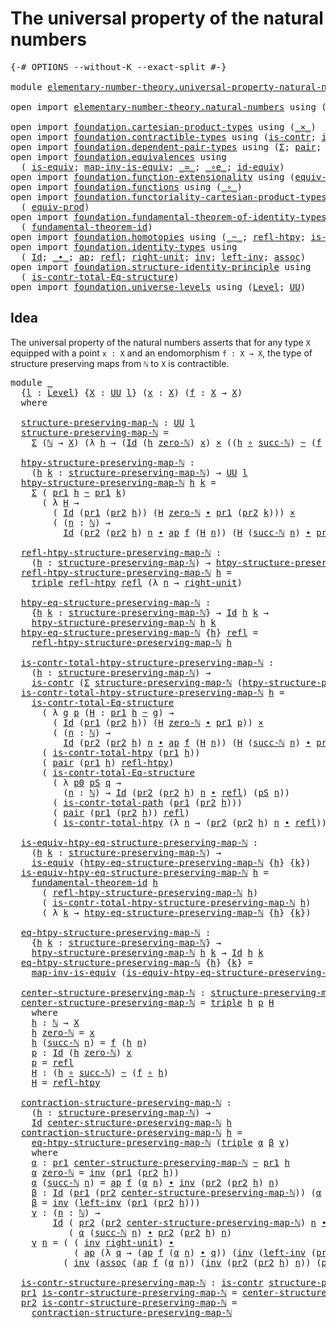 # The universal property of the natural numbers

<pre class="Agda"><a id="58" class="Symbol">{-#</a> <a id="62" class="Keyword">OPTIONS</a> <a id="70" class="Pragma">--without-K</a> <a id="82" class="Pragma">--exact-split</a> <a id="96" class="Symbol">#-}</a>

<a id="101" class="Keyword">module</a> <a id="108" href="elementary-number-theory.universal-property-natural-numbers.html" class="Module">elementary-number-theory.universal-property-natural-numbers</a> <a id="168" class="Keyword">where</a>

<a id="175" class="Keyword">open</a> <a id="180" class="Keyword">import</a> <a id="187" href="elementary-number-theory.natural-numbers.html" class="Module">elementary-number-theory.natural-numbers</a> <a id="228" class="Keyword">using</a> <a id="234" class="Symbol">(</a><a id="235" href="elementary-number-theory.natural-numbers.html#1444" class="Datatype">ℕ</a><a id="236" class="Symbol">;</a> <a id="238" href="elementary-number-theory.natural-numbers.html#1465" class="InductiveConstructor">zero-ℕ</a><a id="244" class="Symbol">;</a> <a id="246" href="elementary-number-theory.natural-numbers.html#1478" class="InductiveConstructor">succ-ℕ</a><a id="252" class="Symbol">)</a>

<a id="255" class="Keyword">open</a> <a id="260" class="Keyword">import</a> <a id="267" href="foundation.cartesian-product-types.html" class="Module">foundation.cartesian-product-types</a> <a id="302" class="Keyword">using</a> <a id="308" class="Symbol">(</a><a id="309" href="foundation-core.cartesian-product-types.html#577" class="Function Operator">_×_</a><a id="312" class="Symbol">)</a>
<a id="314" class="Keyword">open</a> <a id="319" class="Keyword">import</a> <a id="326" href="foundation.contractible-types.html" class="Module">foundation.contractible-types</a> <a id="356" class="Keyword">using</a> <a id="362" class="Symbol">(</a><a id="363" href="foundation-core.contractible-types.html#992" class="Function">is-contr</a><a id="371" class="Symbol">;</a> <a id="373" href="foundation-core.contractible-types.html#2037" class="Function">is-contr-total-path</a><a id="392" class="Symbol">)</a>
<a id="394" class="Keyword">open</a> <a id="399" class="Keyword">import</a> <a id="406" href="foundation.dependent-pair-types.html" class="Module">foundation.dependent-pair-types</a> <a id="438" class="Keyword">using</a> <a id="444" class="Symbol">(</a><a id="445" href="foundation-core.dependent-pair-types.html#502" class="Record">Σ</a><a id="446" class="Symbol">;</a> <a id="448" href="foundation-core.dependent-pair-types.html#575" class="InductiveConstructor">pair</a><a id="452" class="Symbol">;</a> <a id="454" href="foundation-core.dependent-pair-types.html#592" class="Field">pr1</a><a id="457" class="Symbol">;</a> <a id="459" href="foundation-core.dependent-pair-types.html#604" class="Field">pr2</a><a id="462" class="Symbol">;</a> <a id="464" href="foundation-core.dependent-pair-types.html#1021" class="Function">triple</a><a id="470" class="Symbol">)</a>
<a id="472" class="Keyword">open</a> <a id="477" class="Keyword">import</a> <a id="484" href="foundation.equivalences.html" class="Module">foundation.equivalences</a> <a id="508" class="Keyword">using</a>
  <a id="516" class="Symbol">(</a> <a id="518" href="foundation-core.equivalences.html#1542" class="Function">is-equiv</a><a id="526" class="Symbol">;</a> <a id="528" href="foundation-core.equivalences.html#4173" class="Function">map-inv-is-equiv</a><a id="544" class="Symbol">;</a> <a id="546" href="foundation-core.equivalences.html#1607" class="Function Operator">_≃_</a><a id="549" class="Symbol">;</a> <a id="551" href="foundation-core.equivalences.html#7855" class="Function Operator">_∘e_</a><a id="555" class="Symbol">;</a> <a id="557" href="foundation-core.equivalences.html#2480" class="Function">id-equiv</a><a id="565" class="Symbol">)</a>
<a id="567" class="Keyword">open</a> <a id="572" class="Keyword">import</a> <a id="579" href="foundation.function-extensionality.html" class="Module">foundation.function-extensionality</a> <a id="614" class="Keyword">using</a> <a id="620" class="Symbol">(</a><a id="621" href="foundation-core.function-extensionality.html#1301" class="Function">equiv-funext</a><a id="633" class="Symbol">)</a>
<a id="635" class="Keyword">open</a> <a id="640" class="Keyword">import</a> <a id="647" href="foundation.functions.html" class="Module">foundation.functions</a> <a id="668" class="Keyword">using</a> <a id="674" class="Symbol">(</a><a id="675" href="foundation-core.functions.html#407" class="Function Operator">_∘_</a><a id="678" class="Symbol">)</a>
<a id="680" class="Keyword">open</a> <a id="685" class="Keyword">import</a> <a id="692" href="foundation.functoriality-cartesian-product-types.html" class="Module">foundation.functoriality-cartesian-product-types</a> <a id="741" class="Keyword">using</a>
  <a id="749" class="Symbol">(</a> <a id="751" href="foundation.functoriality-cartesian-product-types.html#3166" class="Function">equiv-prod</a><a id="761" class="Symbol">)</a>
<a id="763" class="Keyword">open</a> <a id="768" class="Keyword">import</a> <a id="775" href="foundation.fundamental-theorem-of-identity-types.html" class="Module">foundation.fundamental-theorem-of-identity-types</a> <a id="824" class="Keyword">using</a>
  <a id="832" class="Symbol">(</a> <a id="834" href="foundation-core.fundamental-theorem-of-identity-types.html#1888" class="Function">fundamental-theorem-id</a><a id="856" class="Symbol">)</a>
<a id="858" class="Keyword">open</a> <a id="863" class="Keyword">import</a> <a id="870" href="foundation.homotopies.html" class="Module">foundation.homotopies</a> <a id="892" class="Keyword">using</a> <a id="898" class="Symbol">(</a><a id="899" href="foundation-core.homotopies.html#545" class="Function Operator">_~_</a><a id="902" class="Symbol">;</a> <a id="904" href="foundation-core.homotopies.html#710" class="Function">refl-htpy</a><a id="913" class="Symbol">;</a> <a id="915" href="foundation.homotopies.html#3137" class="Function">is-contr-total-htpy</a><a id="934" class="Symbol">)</a>
<a id="936" class="Keyword">open</a> <a id="941" class="Keyword">import</a> <a id="948" href="foundation.identity-types.html" class="Module">foundation.identity-types</a> <a id="974" class="Keyword">using</a>
  <a id="982" class="Symbol">(</a> <a id="984" href="foundation-core.identity-types.html#1754" class="Datatype">Id</a><a id="986" class="Symbol">;</a> <a id="988" href="foundation-core.identity-types.html#2412" class="Function Operator">_∙_</a><a id="991" class="Symbol">;</a> <a id="993" href="foundation-core.identity-types.html#4017" class="Function">ap</a><a id="995" class="Symbol">;</a> <a id="997" href="foundation-core.identity-types.html#1807" class="InductiveConstructor">refl</a><a id="1001" class="Symbol">;</a> <a id="1003" href="foundation-core.identity-types.html#3069" class="Function">right-unit</a><a id="1013" class="Symbol">;</a> <a id="1015" href="foundation-core.identity-types.html#2716" class="Function">inv</a><a id="1018" class="Symbol">;</a> <a id="1020" href="foundation-core.identity-types.html#3159" class="Function">left-inv</a><a id="1028" class="Symbol">;</a> <a id="1030" href="foundation-core.identity-types.html#2863" class="Function">assoc</a><a id="1035" class="Symbol">)</a>
<a id="1037" class="Keyword">open</a> <a id="1042" class="Keyword">import</a> <a id="1049" href="foundation.structure-identity-principle.html" class="Module">foundation.structure-identity-principle</a> <a id="1089" class="Keyword">using</a>
  <a id="1097" class="Symbol">(</a> <a id="1099" href="foundation.structure-identity-principle.html#1341" class="Function">is-contr-total-Eq-structure</a><a id="1126" class="Symbol">)</a>
<a id="1128" class="Keyword">open</a> <a id="1133" class="Keyword">import</a> <a id="1140" href="foundation.universe-levels.html" class="Module">foundation.universe-levels</a> <a id="1167" class="Keyword">using</a> <a id="1173" class="Symbol">(</a><a id="1174" href="Agda.Primitive.html#597" class="Postulate">Level</a><a id="1179" class="Symbol">;</a> <a id="1181" href="foundation-core.universe-levels.html#222" class="Primitive">UU</a><a id="1183" class="Symbol">)</a>
</pre>
## Idea

The universal property of the natural numbers asserts that for any type `X` equipped with a point `x : X` and an endomorphism `f : X → X`, the type of structure preserving maps from `ℕ` to `X` is contractible.

<pre class="Agda"><a id="1418" class="Keyword">module</a> <a id="1425" href="elementary-number-theory.universal-property-natural-numbers.html#1425" class="Module">_</a>
  <a id="1429" class="Symbol">{</a><a id="1430" href="elementary-number-theory.universal-property-natural-numbers.html#1430" class="Bound">l</a> <a id="1432" class="Symbol">:</a> <a id="1434" href="Agda.Primitive.html#597" class="Postulate">Level</a><a id="1439" class="Symbol">}</a> <a id="1441" class="Symbol">{</a><a id="1442" href="elementary-number-theory.universal-property-natural-numbers.html#1442" class="Bound">X</a> <a id="1444" class="Symbol">:</a> <a id="1446" href="foundation-core.universe-levels.html#222" class="Primitive">UU</a> <a id="1449" href="elementary-number-theory.universal-property-natural-numbers.html#1430" class="Bound">l</a><a id="1450" class="Symbol">}</a> <a id="1452" class="Symbol">(</a><a id="1453" href="elementary-number-theory.universal-property-natural-numbers.html#1453" class="Bound">x</a> <a id="1455" class="Symbol">:</a> <a id="1457" href="elementary-number-theory.universal-property-natural-numbers.html#1442" class="Bound">X</a><a id="1458" class="Symbol">)</a> <a id="1460" class="Symbol">(</a><a id="1461" href="elementary-number-theory.universal-property-natural-numbers.html#1461" class="Bound">f</a> <a id="1463" class="Symbol">:</a> <a id="1465" href="elementary-number-theory.universal-property-natural-numbers.html#1442" class="Bound">X</a> <a id="1467" class="Symbol">→</a> <a id="1469" href="elementary-number-theory.universal-property-natural-numbers.html#1442" class="Bound">X</a><a id="1470" class="Symbol">)</a>
  <a id="1474" class="Keyword">where</a>

  <a id="1483" href="elementary-number-theory.universal-property-natural-numbers.html#1483" class="Function">structure-preserving-map-ℕ</a> <a id="1510" class="Symbol">:</a> <a id="1512" href="foundation-core.universe-levels.html#222" class="Primitive">UU</a> <a id="1515" href="elementary-number-theory.universal-property-natural-numbers.html#1430" class="Bound">l</a>
  <a id="1519" href="elementary-number-theory.universal-property-natural-numbers.html#1483" class="Function">structure-preserving-map-ℕ</a> <a id="1546" class="Symbol">=</a>
    <a id="1552" href="foundation-core.dependent-pair-types.html#502" class="Record">Σ</a> <a id="1554" class="Symbol">(</a><a id="1555" href="elementary-number-theory.natural-numbers.html#1444" class="Datatype">ℕ</a> <a id="1557" class="Symbol">→</a> <a id="1559" href="elementary-number-theory.universal-property-natural-numbers.html#1442" class="Bound">X</a><a id="1560" class="Symbol">)</a> <a id="1562" class="Symbol">(λ</a> <a id="1565" href="elementary-number-theory.universal-property-natural-numbers.html#1565" class="Bound">h</a> <a id="1567" class="Symbol">→</a> <a id="1569" class="Symbol">(</a><a id="1570" href="foundation-core.identity-types.html#1754" class="Datatype">Id</a> <a id="1573" class="Symbol">(</a><a id="1574" href="elementary-number-theory.universal-property-natural-numbers.html#1565" class="Bound">h</a> <a id="1576" href="elementary-number-theory.natural-numbers.html#1465" class="InductiveConstructor">zero-ℕ</a><a id="1582" class="Symbol">)</a> <a id="1584" href="elementary-number-theory.universal-property-natural-numbers.html#1453" class="Bound">x</a><a id="1585" class="Symbol">)</a> <a id="1587" href="foundation-core.cartesian-product-types.html#577" class="Function Operator">×</a> <a id="1589" class="Symbol">((</a><a id="1591" href="elementary-number-theory.universal-property-natural-numbers.html#1565" class="Bound">h</a> <a id="1593" href="foundation-core.functions.html#407" class="Function Operator">∘</a> <a id="1595" href="elementary-number-theory.natural-numbers.html#1478" class="InductiveConstructor">succ-ℕ</a><a id="1601" class="Symbol">)</a> <a id="1603" href="foundation-core.homotopies.html#545" class="Function Operator">~</a> <a id="1605" class="Symbol">(</a><a id="1606" href="elementary-number-theory.universal-property-natural-numbers.html#1461" class="Bound">f</a> <a id="1608" href="foundation-core.functions.html#407" class="Function Operator">∘</a> <a id="1610" href="elementary-number-theory.universal-property-natural-numbers.html#1565" class="Bound">h</a><a id="1611" class="Symbol">)))</a>

  <a id="1618" href="elementary-number-theory.universal-property-natural-numbers.html#1618" class="Function">htpy-structure-preserving-map-ℕ</a> <a id="1650" class="Symbol">:</a>
    <a id="1656" class="Symbol">(</a><a id="1657" href="elementary-number-theory.universal-property-natural-numbers.html#1657" class="Bound">h</a> <a id="1659" href="elementary-number-theory.universal-property-natural-numbers.html#1659" class="Bound">k</a> <a id="1661" class="Symbol">:</a> <a id="1663" href="elementary-number-theory.universal-property-natural-numbers.html#1483" class="Function">structure-preserving-map-ℕ</a><a id="1689" class="Symbol">)</a> <a id="1691" class="Symbol">→</a> <a id="1693" href="foundation-core.universe-levels.html#222" class="Primitive">UU</a> <a id="1696" href="elementary-number-theory.universal-property-natural-numbers.html#1430" class="Bound">l</a>
  <a id="1700" href="elementary-number-theory.universal-property-natural-numbers.html#1618" class="Function">htpy-structure-preserving-map-ℕ</a> <a id="1732" href="elementary-number-theory.universal-property-natural-numbers.html#1732" class="Bound">h</a> <a id="1734" href="elementary-number-theory.universal-property-natural-numbers.html#1734" class="Bound">k</a> <a id="1736" class="Symbol">=</a>
    <a id="1742" href="foundation-core.dependent-pair-types.html#502" class="Record">Σ</a> <a id="1744" class="Symbol">(</a> <a id="1746" href="foundation-core.dependent-pair-types.html#592" class="Field">pr1</a> <a id="1750" href="elementary-number-theory.universal-property-natural-numbers.html#1732" class="Bound">h</a> <a id="1752" href="foundation-core.homotopies.html#545" class="Function Operator">~</a> <a id="1754" href="foundation-core.dependent-pair-types.html#592" class="Field">pr1</a> <a id="1758" href="elementary-number-theory.universal-property-natural-numbers.html#1734" class="Bound">k</a><a id="1759" class="Symbol">)</a>
      <a id="1767" class="Symbol">(</a> <a id="1769" class="Symbol">λ</a> <a id="1771" href="elementary-number-theory.universal-property-natural-numbers.html#1771" class="Bound">H</a> <a id="1773" class="Symbol">→</a>
        <a id="1783" class="Symbol">(</a> <a id="1785" href="foundation-core.identity-types.html#1754" class="Datatype">Id</a> <a id="1788" class="Symbol">(</a><a id="1789" href="foundation-core.dependent-pair-types.html#592" class="Field">pr1</a> <a id="1793" class="Symbol">(</a><a id="1794" href="foundation-core.dependent-pair-types.html#604" class="Field">pr2</a> <a id="1798" href="elementary-number-theory.universal-property-natural-numbers.html#1732" class="Bound">h</a><a id="1799" class="Symbol">))</a> <a id="1802" class="Symbol">(</a><a id="1803" href="elementary-number-theory.universal-property-natural-numbers.html#1771" class="Bound">H</a> <a id="1805" href="elementary-number-theory.natural-numbers.html#1465" class="InductiveConstructor">zero-ℕ</a> <a id="1812" href="foundation-core.identity-types.html#2412" class="Function Operator">∙</a> <a id="1814" href="foundation-core.dependent-pair-types.html#592" class="Field">pr1</a> <a id="1818" class="Symbol">(</a><a id="1819" href="foundation-core.dependent-pair-types.html#604" class="Field">pr2</a> <a id="1823" href="elementary-number-theory.universal-property-natural-numbers.html#1734" class="Bound">k</a><a id="1824" class="Symbol">)))</a> <a id="1828" href="foundation-core.cartesian-product-types.html#577" class="Function Operator">×</a>
        <a id="1838" class="Symbol">(</a> <a id="1840" class="Symbol">(</a><a id="1841" href="elementary-number-theory.universal-property-natural-numbers.html#1841" class="Bound">n</a> <a id="1843" class="Symbol">:</a> <a id="1845" href="elementary-number-theory.natural-numbers.html#1444" class="Datatype">ℕ</a><a id="1846" class="Symbol">)</a> <a id="1848" class="Symbol">→</a>
          <a id="1860" href="foundation-core.identity-types.html#1754" class="Datatype">Id</a> <a id="1863" class="Symbol">(</a><a id="1864" href="foundation-core.dependent-pair-types.html#604" class="Field">pr2</a> <a id="1868" class="Symbol">(</a><a id="1869" href="foundation-core.dependent-pair-types.html#604" class="Field">pr2</a> <a id="1873" href="elementary-number-theory.universal-property-natural-numbers.html#1732" class="Bound">h</a><a id="1874" class="Symbol">)</a> <a id="1876" href="elementary-number-theory.universal-property-natural-numbers.html#1841" class="Bound">n</a> <a id="1878" href="foundation-core.identity-types.html#2412" class="Function Operator">∙</a> <a id="1880" href="foundation-core.identity-types.html#4017" class="Function">ap</a> <a id="1883" href="elementary-number-theory.universal-property-natural-numbers.html#1461" class="Bound">f</a> <a id="1885" class="Symbol">(</a><a id="1886" href="elementary-number-theory.universal-property-natural-numbers.html#1771" class="Bound">H</a> <a id="1888" href="elementary-number-theory.universal-property-natural-numbers.html#1841" class="Bound">n</a><a id="1889" class="Symbol">))</a> <a id="1892" class="Symbol">(</a><a id="1893" href="elementary-number-theory.universal-property-natural-numbers.html#1771" class="Bound">H</a> <a id="1895" class="Symbol">(</a><a id="1896" href="elementary-number-theory.natural-numbers.html#1478" class="InductiveConstructor">succ-ℕ</a> <a id="1903" href="elementary-number-theory.universal-property-natural-numbers.html#1841" class="Bound">n</a><a id="1904" class="Symbol">)</a> <a id="1906" href="foundation-core.identity-types.html#2412" class="Function Operator">∙</a> <a id="1908" href="foundation-core.dependent-pair-types.html#604" class="Field">pr2</a> <a id="1912" class="Symbol">(</a><a id="1913" href="foundation-core.dependent-pair-types.html#604" class="Field">pr2</a> <a id="1917" href="elementary-number-theory.universal-property-natural-numbers.html#1734" class="Bound">k</a><a id="1918" class="Symbol">)</a> <a id="1920" href="elementary-number-theory.universal-property-natural-numbers.html#1841" class="Bound">n</a><a id="1921" class="Symbol">)))</a>

  <a id="1928" href="elementary-number-theory.universal-property-natural-numbers.html#1928" class="Function">refl-htpy-structure-preserving-map-ℕ</a> <a id="1965" class="Symbol">:</a>
    <a id="1971" class="Symbol">(</a><a id="1972" href="elementary-number-theory.universal-property-natural-numbers.html#1972" class="Bound">h</a> <a id="1974" class="Symbol">:</a> <a id="1976" href="elementary-number-theory.universal-property-natural-numbers.html#1483" class="Function">structure-preserving-map-ℕ</a><a id="2002" class="Symbol">)</a> <a id="2004" class="Symbol">→</a> <a id="2006" href="elementary-number-theory.universal-property-natural-numbers.html#1618" class="Function">htpy-structure-preserving-map-ℕ</a> <a id="2038" href="elementary-number-theory.universal-property-natural-numbers.html#1972" class="Bound">h</a> <a id="2040" href="elementary-number-theory.universal-property-natural-numbers.html#1972" class="Bound">h</a>
  <a id="2044" href="elementary-number-theory.universal-property-natural-numbers.html#1928" class="Function">refl-htpy-structure-preserving-map-ℕ</a> <a id="2081" href="elementary-number-theory.universal-property-natural-numbers.html#2081" class="Bound">h</a> <a id="2083" class="Symbol">=</a>
    <a id="2089" href="foundation-core.dependent-pair-types.html#1021" class="Function">triple</a> <a id="2096" href="foundation-core.homotopies.html#710" class="Function">refl-htpy</a> <a id="2106" href="foundation-core.identity-types.html#1807" class="InductiveConstructor">refl</a> <a id="2111" class="Symbol">(λ</a> <a id="2114" href="elementary-number-theory.universal-property-natural-numbers.html#2114" class="Bound">n</a> <a id="2116" class="Symbol">→</a> <a id="2118" href="foundation-core.identity-types.html#3069" class="Function">right-unit</a><a id="2128" class="Symbol">)</a>

  <a id="2133" href="elementary-number-theory.universal-property-natural-numbers.html#2133" class="Function">htpy-eq-structure-preserving-map-ℕ</a> <a id="2168" class="Symbol">:</a>
    <a id="2174" class="Symbol">{</a><a id="2175" href="elementary-number-theory.universal-property-natural-numbers.html#2175" class="Bound">h</a> <a id="2177" href="elementary-number-theory.universal-property-natural-numbers.html#2177" class="Bound">k</a> <a id="2179" class="Symbol">:</a> <a id="2181" href="elementary-number-theory.universal-property-natural-numbers.html#1483" class="Function">structure-preserving-map-ℕ</a><a id="2207" class="Symbol">}</a> <a id="2209" class="Symbol">→</a> <a id="2211" href="foundation-core.identity-types.html#1754" class="Datatype">Id</a> <a id="2214" href="elementary-number-theory.universal-property-natural-numbers.html#2175" class="Bound">h</a> <a id="2216" href="elementary-number-theory.universal-property-natural-numbers.html#2177" class="Bound">k</a> <a id="2218" class="Symbol">→</a>
    <a id="2224" href="elementary-number-theory.universal-property-natural-numbers.html#1618" class="Function">htpy-structure-preserving-map-ℕ</a> <a id="2256" href="elementary-number-theory.universal-property-natural-numbers.html#2175" class="Bound">h</a> <a id="2258" href="elementary-number-theory.universal-property-natural-numbers.html#2177" class="Bound">k</a>
  <a id="2262" href="elementary-number-theory.universal-property-natural-numbers.html#2133" class="Function">htpy-eq-structure-preserving-map-ℕ</a> <a id="2297" class="Symbol">{</a><a id="2298" href="elementary-number-theory.universal-property-natural-numbers.html#2298" class="Bound">h</a><a id="2299" class="Symbol">}</a> <a id="2301" href="foundation-core.identity-types.html#1807" class="InductiveConstructor">refl</a> <a id="2306" class="Symbol">=</a>
    <a id="2312" href="elementary-number-theory.universal-property-natural-numbers.html#1928" class="Function">refl-htpy-structure-preserving-map-ℕ</a> <a id="2349" href="elementary-number-theory.universal-property-natural-numbers.html#2298" class="Bound">h</a>

  <a id="2354" href="elementary-number-theory.universal-property-natural-numbers.html#2354" class="Function">is-contr-total-htpy-structure-preserving-map-ℕ</a> <a id="2401" class="Symbol">:</a>
    <a id="2407" class="Symbol">(</a><a id="2408" href="elementary-number-theory.universal-property-natural-numbers.html#2408" class="Bound">h</a> <a id="2410" class="Symbol">:</a> <a id="2412" href="elementary-number-theory.universal-property-natural-numbers.html#1483" class="Function">structure-preserving-map-ℕ</a><a id="2438" class="Symbol">)</a> <a id="2440" class="Symbol">→</a>
    <a id="2446" href="foundation-core.contractible-types.html#992" class="Function">is-contr</a> <a id="2455" class="Symbol">(</a><a id="2456" href="foundation-core.dependent-pair-types.html#502" class="Record">Σ</a> <a id="2458" href="elementary-number-theory.universal-property-natural-numbers.html#1483" class="Function">structure-preserving-map-ℕ</a> <a id="2485" class="Symbol">(</a><a id="2486" href="elementary-number-theory.universal-property-natural-numbers.html#1618" class="Function">htpy-structure-preserving-map-ℕ</a> <a id="2518" href="elementary-number-theory.universal-property-natural-numbers.html#2408" class="Bound">h</a><a id="2519" class="Symbol">))</a>
  <a id="2524" href="elementary-number-theory.universal-property-natural-numbers.html#2354" class="Function">is-contr-total-htpy-structure-preserving-map-ℕ</a> <a id="2571" href="elementary-number-theory.universal-property-natural-numbers.html#2571" class="Bound">h</a> <a id="2573" class="Symbol">=</a>
    <a id="2579" href="foundation.structure-identity-principle.html#1341" class="Function">is-contr-total-Eq-structure</a>
      <a id="2613" class="Symbol">(</a> <a id="2615" class="Symbol">λ</a> <a id="2617" href="elementary-number-theory.universal-property-natural-numbers.html#2617" class="Bound">g</a> <a id="2619" href="elementary-number-theory.universal-property-natural-numbers.html#2619" class="Bound">p</a> <a id="2621" class="Symbol">(</a><a id="2622" href="elementary-number-theory.universal-property-natural-numbers.html#2622" class="Bound">H</a> <a id="2624" class="Symbol">:</a> <a id="2626" href="foundation-core.dependent-pair-types.html#592" class="Field">pr1</a> <a id="2630" href="elementary-number-theory.universal-property-natural-numbers.html#2571" class="Bound">h</a> <a id="2632" href="foundation-core.homotopies.html#545" class="Function Operator">~</a> <a id="2634" href="elementary-number-theory.universal-property-natural-numbers.html#2617" class="Bound">g</a><a id="2635" class="Symbol">)</a> <a id="2637" class="Symbol">→</a>
        <a id="2647" class="Symbol">(</a> <a id="2649" href="foundation-core.identity-types.html#1754" class="Datatype">Id</a> <a id="2652" class="Symbol">(</a><a id="2653" href="foundation-core.dependent-pair-types.html#592" class="Field">pr1</a> <a id="2657" class="Symbol">(</a><a id="2658" href="foundation-core.dependent-pair-types.html#604" class="Field">pr2</a> <a id="2662" href="elementary-number-theory.universal-property-natural-numbers.html#2571" class="Bound">h</a><a id="2663" class="Symbol">))</a> <a id="2666" class="Symbol">(</a><a id="2667" href="elementary-number-theory.universal-property-natural-numbers.html#2622" class="Bound">H</a> <a id="2669" href="elementary-number-theory.natural-numbers.html#1465" class="InductiveConstructor">zero-ℕ</a> <a id="2676" href="foundation-core.identity-types.html#2412" class="Function Operator">∙</a> <a id="2678" href="foundation-core.dependent-pair-types.html#592" class="Field">pr1</a> <a id="2682" href="elementary-number-theory.universal-property-natural-numbers.html#2619" class="Bound">p</a><a id="2683" class="Symbol">))</a> <a id="2686" href="foundation-core.cartesian-product-types.html#577" class="Function Operator">×</a>
        <a id="2696" class="Symbol">(</a> <a id="2698" class="Symbol">(</a><a id="2699" href="elementary-number-theory.universal-property-natural-numbers.html#2699" class="Bound">n</a> <a id="2701" class="Symbol">:</a> <a id="2703" href="elementary-number-theory.natural-numbers.html#1444" class="Datatype">ℕ</a><a id="2704" class="Symbol">)</a> <a id="2706" class="Symbol">→</a>
          <a id="2718" href="foundation-core.identity-types.html#1754" class="Datatype">Id</a> <a id="2721" class="Symbol">(</a><a id="2722" href="foundation-core.dependent-pair-types.html#604" class="Field">pr2</a> <a id="2726" class="Symbol">(</a><a id="2727" href="foundation-core.dependent-pair-types.html#604" class="Field">pr2</a> <a id="2731" href="elementary-number-theory.universal-property-natural-numbers.html#2571" class="Bound">h</a><a id="2732" class="Symbol">)</a> <a id="2734" href="elementary-number-theory.universal-property-natural-numbers.html#2699" class="Bound">n</a> <a id="2736" href="foundation-core.identity-types.html#2412" class="Function Operator">∙</a> <a id="2738" href="foundation-core.identity-types.html#4017" class="Function">ap</a> <a id="2741" href="elementary-number-theory.universal-property-natural-numbers.html#1461" class="Bound">f</a> <a id="2743" class="Symbol">(</a><a id="2744" href="elementary-number-theory.universal-property-natural-numbers.html#2622" class="Bound">H</a> <a id="2746" href="elementary-number-theory.universal-property-natural-numbers.html#2699" class="Bound">n</a><a id="2747" class="Symbol">))</a> <a id="2750" class="Symbol">(</a><a id="2751" href="elementary-number-theory.universal-property-natural-numbers.html#2622" class="Bound">H</a> <a id="2753" class="Symbol">(</a><a id="2754" href="elementary-number-theory.natural-numbers.html#1478" class="InductiveConstructor">succ-ℕ</a> <a id="2761" href="elementary-number-theory.universal-property-natural-numbers.html#2699" class="Bound">n</a><a id="2762" class="Symbol">)</a> <a id="2764" href="foundation-core.identity-types.html#2412" class="Function Operator">∙</a> <a id="2766" href="foundation-core.dependent-pair-types.html#604" class="Field">pr2</a> <a id="2770" href="elementary-number-theory.universal-property-natural-numbers.html#2619" class="Bound">p</a> <a id="2772" href="elementary-number-theory.universal-property-natural-numbers.html#2699" class="Bound">n</a><a id="2773" class="Symbol">)))</a>
      <a id="2783" class="Symbol">(</a> <a id="2785" href="foundation.homotopies.html#3137" class="Function">is-contr-total-htpy</a> <a id="2805" class="Symbol">(</a><a id="2806" href="foundation-core.dependent-pair-types.html#592" class="Field">pr1</a> <a id="2810" href="elementary-number-theory.universal-property-natural-numbers.html#2571" class="Bound">h</a><a id="2811" class="Symbol">))</a>
      <a id="2820" class="Symbol">(</a> <a id="2822" href="foundation-core.dependent-pair-types.html#575" class="InductiveConstructor">pair</a> <a id="2827" class="Symbol">(</a><a id="2828" href="foundation-core.dependent-pair-types.html#592" class="Field">pr1</a> <a id="2832" href="elementary-number-theory.universal-property-natural-numbers.html#2571" class="Bound">h</a><a id="2833" class="Symbol">)</a> <a id="2835" href="foundation-core.homotopies.html#710" class="Function">refl-htpy</a><a id="2844" class="Symbol">)</a>
      <a id="2852" class="Symbol">(</a> <a id="2854" href="foundation.structure-identity-principle.html#1341" class="Function">is-contr-total-Eq-structure</a>
        <a id="2890" class="Symbol">(</a> <a id="2892" class="Symbol">λ</a> <a id="2894" href="elementary-number-theory.universal-property-natural-numbers.html#2894" class="Bound">p0</a> <a id="2897" href="elementary-number-theory.universal-property-natural-numbers.html#2897" class="Bound">pS</a> <a id="2900" href="elementary-number-theory.universal-property-natural-numbers.html#2900" class="Bound">q</a> <a id="2902" class="Symbol">→</a>
          <a id="2914" class="Symbol">(</a><a id="2915" href="elementary-number-theory.universal-property-natural-numbers.html#2915" class="Bound">n</a> <a id="2917" class="Symbol">:</a> <a id="2919" href="elementary-number-theory.natural-numbers.html#1444" class="Datatype">ℕ</a><a id="2920" class="Symbol">)</a> <a id="2922" class="Symbol">→</a> <a id="2924" href="foundation-core.identity-types.html#1754" class="Datatype">Id</a> <a id="2927" class="Symbol">(</a><a id="2928" href="foundation-core.dependent-pair-types.html#604" class="Field">pr2</a> <a id="2932" class="Symbol">(</a><a id="2933" href="foundation-core.dependent-pair-types.html#604" class="Field">pr2</a> <a id="2937" href="elementary-number-theory.universal-property-natural-numbers.html#2571" class="Bound">h</a><a id="2938" class="Symbol">)</a> <a id="2940" href="elementary-number-theory.universal-property-natural-numbers.html#2915" class="Bound">n</a> <a id="2942" href="foundation-core.identity-types.html#2412" class="Function Operator">∙</a> <a id="2944" href="foundation-core.identity-types.html#1807" class="InductiveConstructor">refl</a><a id="2948" class="Symbol">)</a> <a id="2950" class="Symbol">(</a><a id="2951" href="elementary-number-theory.universal-property-natural-numbers.html#2897" class="Bound">pS</a> <a id="2954" href="elementary-number-theory.universal-property-natural-numbers.html#2915" class="Bound">n</a><a id="2955" class="Symbol">))</a>
        <a id="2966" class="Symbol">(</a> <a id="2968" href="foundation-core.contractible-types.html#2037" class="Function">is-contr-total-path</a> <a id="2988" class="Symbol">(</a><a id="2989" href="foundation-core.dependent-pair-types.html#592" class="Field">pr1</a> <a id="2993" class="Symbol">(</a><a id="2994" href="foundation-core.dependent-pair-types.html#604" class="Field">pr2</a> <a id="2998" href="elementary-number-theory.universal-property-natural-numbers.html#2571" class="Bound">h</a><a id="2999" class="Symbol">)))</a>
        <a id="3011" class="Symbol">(</a> <a id="3013" href="foundation-core.dependent-pair-types.html#575" class="InductiveConstructor">pair</a> <a id="3018" class="Symbol">(</a><a id="3019" href="foundation-core.dependent-pair-types.html#592" class="Field">pr1</a> <a id="3023" class="Symbol">(</a><a id="3024" href="foundation-core.dependent-pair-types.html#604" class="Field">pr2</a> <a id="3028" href="elementary-number-theory.universal-property-natural-numbers.html#2571" class="Bound">h</a><a id="3029" class="Symbol">))</a> <a id="3032" href="foundation-core.identity-types.html#1807" class="InductiveConstructor">refl</a><a id="3036" class="Symbol">)</a>
        <a id="3046" class="Symbol">(</a> <a id="3048" href="foundation.homotopies.html#3137" class="Function">is-contr-total-htpy</a> <a id="3068" class="Symbol">(λ</a> <a id="3071" href="elementary-number-theory.universal-property-natural-numbers.html#3071" class="Bound">n</a> <a id="3073" class="Symbol">→</a> <a id="3075" class="Symbol">(</a><a id="3076" href="foundation-core.dependent-pair-types.html#604" class="Field">pr2</a> <a id="3080" class="Symbol">(</a><a id="3081" href="foundation-core.dependent-pair-types.html#604" class="Field">pr2</a> <a id="3085" href="elementary-number-theory.universal-property-natural-numbers.html#2571" class="Bound">h</a><a id="3086" class="Symbol">)</a> <a id="3088" href="elementary-number-theory.universal-property-natural-numbers.html#3071" class="Bound">n</a> <a id="3090" href="foundation-core.identity-types.html#2412" class="Function Operator">∙</a> <a id="3092" href="foundation-core.identity-types.html#1807" class="InductiveConstructor">refl</a><a id="3096" class="Symbol">))))</a>

  <a id="3104" href="elementary-number-theory.universal-property-natural-numbers.html#3104" class="Function">is-equiv-htpy-eq-structure-preserving-map-ℕ</a> <a id="3148" class="Symbol">:</a>
    <a id="3154" class="Symbol">(</a><a id="3155" href="elementary-number-theory.universal-property-natural-numbers.html#3155" class="Bound">h</a> <a id="3157" href="elementary-number-theory.universal-property-natural-numbers.html#3157" class="Bound">k</a> <a id="3159" class="Symbol">:</a> <a id="3161" href="elementary-number-theory.universal-property-natural-numbers.html#1483" class="Function">structure-preserving-map-ℕ</a><a id="3187" class="Symbol">)</a> <a id="3189" class="Symbol">→</a>
    <a id="3195" href="foundation-core.equivalences.html#1542" class="Function">is-equiv</a> <a id="3204" class="Symbol">(</a><a id="3205" href="elementary-number-theory.universal-property-natural-numbers.html#2133" class="Function">htpy-eq-structure-preserving-map-ℕ</a> <a id="3240" class="Symbol">{</a><a id="3241" href="elementary-number-theory.universal-property-natural-numbers.html#3155" class="Bound">h</a><a id="3242" class="Symbol">}</a> <a id="3244" class="Symbol">{</a><a id="3245" href="elementary-number-theory.universal-property-natural-numbers.html#3157" class="Bound">k</a><a id="3246" class="Symbol">})</a>
  <a id="3251" href="elementary-number-theory.universal-property-natural-numbers.html#3104" class="Function">is-equiv-htpy-eq-structure-preserving-map-ℕ</a> <a id="3295" href="elementary-number-theory.universal-property-natural-numbers.html#3295" class="Bound">h</a> <a id="3297" class="Symbol">=</a>
    <a id="3303" href="foundation-core.fundamental-theorem-of-identity-types.html#1888" class="Function">fundamental-theorem-id</a> <a id="3326" href="elementary-number-theory.universal-property-natural-numbers.html#3295" class="Bound">h</a>
      <a id="3334" class="Symbol">(</a> <a id="3336" href="elementary-number-theory.universal-property-natural-numbers.html#1928" class="Function">refl-htpy-structure-preserving-map-ℕ</a> <a id="3373" href="elementary-number-theory.universal-property-natural-numbers.html#3295" class="Bound">h</a><a id="3374" class="Symbol">)</a>
      <a id="3382" class="Symbol">(</a> <a id="3384" href="elementary-number-theory.universal-property-natural-numbers.html#2354" class="Function">is-contr-total-htpy-structure-preserving-map-ℕ</a> <a id="3431" href="elementary-number-theory.universal-property-natural-numbers.html#3295" class="Bound">h</a><a id="3432" class="Symbol">)</a>
      <a id="3440" class="Symbol">(</a> <a id="3442" class="Symbol">λ</a> <a id="3444" href="elementary-number-theory.universal-property-natural-numbers.html#3444" class="Bound">k</a> <a id="3446" class="Symbol">→</a> <a id="3448" href="elementary-number-theory.universal-property-natural-numbers.html#2133" class="Function">htpy-eq-structure-preserving-map-ℕ</a> <a id="3483" class="Symbol">{</a><a id="3484" href="elementary-number-theory.universal-property-natural-numbers.html#3295" class="Bound">h</a><a id="3485" class="Symbol">}</a> <a id="3487" class="Symbol">{</a><a id="3488" href="elementary-number-theory.universal-property-natural-numbers.html#3444" class="Bound">k</a><a id="3489" class="Symbol">})</a>

  <a id="3495" href="elementary-number-theory.universal-property-natural-numbers.html#3495" class="Function">eq-htpy-structure-preserving-map-ℕ</a> <a id="3530" class="Symbol">:</a>
    <a id="3536" class="Symbol">{</a><a id="3537" href="elementary-number-theory.universal-property-natural-numbers.html#3537" class="Bound">h</a> <a id="3539" href="elementary-number-theory.universal-property-natural-numbers.html#3539" class="Bound">k</a> <a id="3541" class="Symbol">:</a> <a id="3543" href="elementary-number-theory.universal-property-natural-numbers.html#1483" class="Function">structure-preserving-map-ℕ</a><a id="3569" class="Symbol">}</a> <a id="3571" class="Symbol">→</a>
    <a id="3577" href="elementary-number-theory.universal-property-natural-numbers.html#1618" class="Function">htpy-structure-preserving-map-ℕ</a> <a id="3609" href="elementary-number-theory.universal-property-natural-numbers.html#3537" class="Bound">h</a> <a id="3611" href="elementary-number-theory.universal-property-natural-numbers.html#3539" class="Bound">k</a> <a id="3613" class="Symbol">→</a> <a id="3615" href="foundation-core.identity-types.html#1754" class="Datatype">Id</a> <a id="3618" href="elementary-number-theory.universal-property-natural-numbers.html#3537" class="Bound">h</a> <a id="3620" href="elementary-number-theory.universal-property-natural-numbers.html#3539" class="Bound">k</a>
  <a id="3624" href="elementary-number-theory.universal-property-natural-numbers.html#3495" class="Function">eq-htpy-structure-preserving-map-ℕ</a> <a id="3659" class="Symbol">{</a><a id="3660" href="elementary-number-theory.universal-property-natural-numbers.html#3660" class="Bound">h</a><a id="3661" class="Symbol">}</a> <a id="3663" class="Symbol">{</a><a id="3664" href="elementary-number-theory.universal-property-natural-numbers.html#3664" class="Bound">k</a><a id="3665" class="Symbol">}</a> <a id="3667" class="Symbol">=</a>
    <a id="3673" href="foundation-core.equivalences.html#4173" class="Function">map-inv-is-equiv</a> <a id="3690" class="Symbol">(</a><a id="3691" href="elementary-number-theory.universal-property-natural-numbers.html#3104" class="Function">is-equiv-htpy-eq-structure-preserving-map-ℕ</a> <a id="3735" href="elementary-number-theory.universal-property-natural-numbers.html#3660" class="Bound">h</a> <a id="3737" href="elementary-number-theory.universal-property-natural-numbers.html#3664" class="Bound">k</a><a id="3738" class="Symbol">)</a>

  <a id="3743" href="elementary-number-theory.universal-property-natural-numbers.html#3743" class="Function">center-structure-preserving-map-ℕ</a> <a id="3777" class="Symbol">:</a> <a id="3779" href="elementary-number-theory.universal-property-natural-numbers.html#1483" class="Function">structure-preserving-map-ℕ</a>
  <a id="3808" href="elementary-number-theory.universal-property-natural-numbers.html#3743" class="Function">center-structure-preserving-map-ℕ</a> <a id="3842" class="Symbol">=</a> <a id="3844" href="foundation-core.dependent-pair-types.html#1021" class="Function">triple</a> <a id="3851" href="elementary-number-theory.universal-property-natural-numbers.html#3871" class="Function">h</a> <a id="3853" href="elementary-number-theory.universal-property-natural-numbers.html#3929" class="Function">p</a> <a id="3855" href="elementary-number-theory.universal-property-natural-numbers.html#3966" class="Function">H</a>
    <a id="3861" class="Keyword">where</a>
    <a id="3871" href="elementary-number-theory.universal-property-natural-numbers.html#3871" class="Function">h</a> <a id="3873" class="Symbol">:</a> <a id="3875" href="elementary-number-theory.natural-numbers.html#1444" class="Datatype">ℕ</a> <a id="3877" class="Symbol">→</a> <a id="3879" href="elementary-number-theory.universal-property-natural-numbers.html#1442" class="Bound">X</a>
    <a id="3885" href="elementary-number-theory.universal-property-natural-numbers.html#3871" class="Function">h</a> <a id="3887" href="elementary-number-theory.natural-numbers.html#1465" class="InductiveConstructor">zero-ℕ</a> <a id="3894" class="Symbol">=</a> <a id="3896" href="elementary-number-theory.universal-property-natural-numbers.html#1453" class="Bound">x</a>
    <a id="3902" href="elementary-number-theory.universal-property-natural-numbers.html#3871" class="Function">h</a> <a id="3904" class="Symbol">(</a><a id="3905" href="elementary-number-theory.natural-numbers.html#1478" class="InductiveConstructor">succ-ℕ</a> <a id="3912" href="elementary-number-theory.universal-property-natural-numbers.html#3912" class="Bound">n</a><a id="3913" class="Symbol">)</a> <a id="3915" class="Symbol">=</a> <a id="3917" href="elementary-number-theory.universal-property-natural-numbers.html#1461" class="Bound">f</a> <a id="3919" class="Symbol">(</a><a id="3920" href="elementary-number-theory.universal-property-natural-numbers.html#3871" class="Function">h</a> <a id="3922" href="elementary-number-theory.universal-property-natural-numbers.html#3912" class="Bound">n</a><a id="3923" class="Symbol">)</a>
    <a id="3929" href="elementary-number-theory.universal-property-natural-numbers.html#3929" class="Function">p</a> <a id="3931" class="Symbol">:</a> <a id="3933" href="foundation-core.identity-types.html#1754" class="Datatype">Id</a> <a id="3936" class="Symbol">(</a><a id="3937" href="elementary-number-theory.universal-property-natural-numbers.html#3871" class="Function">h</a> <a id="3939" href="elementary-number-theory.natural-numbers.html#1465" class="InductiveConstructor">zero-ℕ</a><a id="3945" class="Symbol">)</a> <a id="3947" href="elementary-number-theory.universal-property-natural-numbers.html#1453" class="Bound">x</a>
    <a id="3953" href="elementary-number-theory.universal-property-natural-numbers.html#3929" class="Function">p</a> <a id="3955" class="Symbol">=</a> <a id="3957" href="foundation-core.identity-types.html#1807" class="InductiveConstructor">refl</a>
    <a id="3966" href="elementary-number-theory.universal-property-natural-numbers.html#3966" class="Function">H</a> <a id="3968" class="Symbol">:</a> <a id="3970" class="Symbol">(</a><a id="3971" href="elementary-number-theory.universal-property-natural-numbers.html#3871" class="Function">h</a> <a id="3973" href="foundation-core.functions.html#407" class="Function Operator">∘</a> <a id="3975" href="elementary-number-theory.natural-numbers.html#1478" class="InductiveConstructor">succ-ℕ</a><a id="3981" class="Symbol">)</a> <a id="3983" href="foundation-core.homotopies.html#545" class="Function Operator">~</a> <a id="3985" class="Symbol">(</a><a id="3986" href="elementary-number-theory.universal-property-natural-numbers.html#1461" class="Bound">f</a> <a id="3988" href="foundation-core.functions.html#407" class="Function Operator">∘</a> <a id="3990" href="elementary-number-theory.universal-property-natural-numbers.html#3871" class="Function">h</a><a id="3991" class="Symbol">)</a>
    <a id="3997" href="elementary-number-theory.universal-property-natural-numbers.html#3966" class="Function">H</a> <a id="3999" class="Symbol">=</a> <a id="4001" href="foundation-core.homotopies.html#710" class="Function">refl-htpy</a>

  <a id="4014" href="elementary-number-theory.universal-property-natural-numbers.html#4014" class="Function">contraction-structure-preserving-map-ℕ</a> <a id="4053" class="Symbol">:</a>
    <a id="4059" class="Symbol">(</a><a id="4060" href="elementary-number-theory.universal-property-natural-numbers.html#4060" class="Bound">h</a> <a id="4062" class="Symbol">:</a> <a id="4064" href="elementary-number-theory.universal-property-natural-numbers.html#1483" class="Function">structure-preserving-map-ℕ</a><a id="4090" class="Symbol">)</a> <a id="4092" class="Symbol">→</a>
    <a id="4098" href="foundation-core.identity-types.html#1754" class="Datatype">Id</a> <a id="4101" href="elementary-number-theory.universal-property-natural-numbers.html#3743" class="Function">center-structure-preserving-map-ℕ</a> <a id="4135" href="elementary-number-theory.universal-property-natural-numbers.html#4060" class="Bound">h</a>
  <a id="4139" href="elementary-number-theory.universal-property-natural-numbers.html#4014" class="Function">contraction-structure-preserving-map-ℕ</a> <a id="4178" href="elementary-number-theory.universal-property-natural-numbers.html#4178" class="Bound">h</a> <a id="4180" class="Symbol">=</a>
    <a id="4186" href="elementary-number-theory.universal-property-natural-numbers.html#3495" class="Function">eq-htpy-structure-preserving-map-ℕ</a> <a id="4221" class="Symbol">(</a><a id="4222" href="foundation-core.dependent-pair-types.html#1021" class="Function">triple</a> <a id="4229" href="elementary-number-theory.universal-property-natural-numbers.html#4250" class="Function">α</a> <a id="4231" href="elementary-number-theory.universal-property-natural-numbers.html#4389" class="Function">β</a> <a id="4233" href="elementary-number-theory.universal-property-natural-numbers.html#4508" class="Function">γ</a><a id="4234" class="Symbol">)</a>
    <a id="4240" class="Keyword">where</a>
    <a id="4250" href="elementary-number-theory.universal-property-natural-numbers.html#4250" class="Function">α</a> <a id="4252" class="Symbol">:</a> <a id="4254" href="foundation-core.dependent-pair-types.html#592" class="Field">pr1</a> <a id="4258" href="elementary-number-theory.universal-property-natural-numbers.html#3743" class="Function">center-structure-preserving-map-ℕ</a> <a id="4292" href="foundation-core.homotopies.html#545" class="Function Operator">~</a> <a id="4294" href="foundation-core.dependent-pair-types.html#592" class="Field">pr1</a> <a id="4298" href="elementary-number-theory.universal-property-natural-numbers.html#4178" class="Bound">h</a>
    <a id="4304" href="elementary-number-theory.universal-property-natural-numbers.html#4250" class="Function">α</a> <a id="4306" href="elementary-number-theory.natural-numbers.html#1465" class="InductiveConstructor">zero-ℕ</a> <a id="4313" class="Symbol">=</a> <a id="4315" href="foundation-core.identity-types.html#2716" class="Function">inv</a> <a id="4319" class="Symbol">(</a><a id="4320" href="foundation-core.dependent-pair-types.html#592" class="Field">pr1</a> <a id="4324" class="Symbol">(</a><a id="4325" href="foundation-core.dependent-pair-types.html#604" class="Field">pr2</a> <a id="4329" href="elementary-number-theory.universal-property-natural-numbers.html#4178" class="Bound">h</a><a id="4330" class="Symbol">))</a>
    <a id="4337" href="elementary-number-theory.universal-property-natural-numbers.html#4250" class="Function">α</a> <a id="4339" class="Symbol">(</a><a id="4340" href="elementary-number-theory.natural-numbers.html#1478" class="InductiveConstructor">succ-ℕ</a> <a id="4347" href="elementary-number-theory.universal-property-natural-numbers.html#4347" class="Bound">n</a><a id="4348" class="Symbol">)</a> <a id="4350" class="Symbol">=</a> <a id="4352" href="foundation-core.identity-types.html#4017" class="Function">ap</a> <a id="4355" href="elementary-number-theory.universal-property-natural-numbers.html#1461" class="Bound">f</a> <a id="4357" class="Symbol">(</a><a id="4358" href="elementary-number-theory.universal-property-natural-numbers.html#4250" class="Function">α</a> <a id="4360" href="elementary-number-theory.universal-property-natural-numbers.html#4347" class="Bound">n</a><a id="4361" class="Symbol">)</a> <a id="4363" href="foundation-core.identity-types.html#2412" class="Function Operator">∙</a> <a id="4365" href="foundation-core.identity-types.html#2716" class="Function">inv</a> <a id="4369" class="Symbol">(</a><a id="4370" href="foundation-core.dependent-pair-types.html#604" class="Field">pr2</a> <a id="4374" class="Symbol">(</a><a id="4375" href="foundation-core.dependent-pair-types.html#604" class="Field">pr2</a> <a id="4379" href="elementary-number-theory.universal-property-natural-numbers.html#4178" class="Bound">h</a><a id="4380" class="Symbol">)</a> <a id="4382" href="elementary-number-theory.universal-property-natural-numbers.html#4347" class="Bound">n</a><a id="4383" class="Symbol">)</a>
    <a id="4389" href="elementary-number-theory.universal-property-natural-numbers.html#4389" class="Function">β</a> <a id="4391" class="Symbol">:</a> <a id="4393" href="foundation-core.identity-types.html#1754" class="Datatype">Id</a> <a id="4396" class="Symbol">(</a><a id="4397" href="foundation-core.dependent-pair-types.html#592" class="Field">pr1</a> <a id="4401" class="Symbol">(</a><a id="4402" href="foundation-core.dependent-pair-types.html#604" class="Field">pr2</a> <a id="4406" href="elementary-number-theory.universal-property-natural-numbers.html#3743" class="Function">center-structure-preserving-map-ℕ</a><a id="4439" class="Symbol">))</a> <a id="4442" class="Symbol">(</a><a id="4443" href="elementary-number-theory.universal-property-natural-numbers.html#4250" class="Function">α</a> <a id="4445" href="elementary-number-theory.natural-numbers.html#1465" class="InductiveConstructor">zero-ℕ</a> <a id="4452" href="foundation-core.identity-types.html#2412" class="Function Operator">∙</a> <a id="4454" href="foundation-core.dependent-pair-types.html#592" class="Field">pr1</a> <a id="4458" class="Symbol">(</a><a id="4459" href="foundation-core.dependent-pair-types.html#604" class="Field">pr2</a> <a id="4463" href="elementary-number-theory.universal-property-natural-numbers.html#4178" class="Bound">h</a><a id="4464" class="Symbol">))</a>
    <a id="4471" href="elementary-number-theory.universal-property-natural-numbers.html#4389" class="Function">β</a> <a id="4473" class="Symbol">=</a> <a id="4475" href="foundation-core.identity-types.html#2716" class="Function">inv</a> <a id="4479" class="Symbol">(</a><a id="4480" href="foundation-core.identity-types.html#3159" class="Function">left-inv</a> <a id="4489" class="Symbol">(</a><a id="4490" href="foundation-core.dependent-pair-types.html#592" class="Field">pr1</a> <a id="4494" class="Symbol">(</a><a id="4495" href="foundation-core.dependent-pair-types.html#604" class="Field">pr2</a> <a id="4499" href="elementary-number-theory.universal-property-natural-numbers.html#4178" class="Bound">h</a><a id="4500" class="Symbol">)))</a>
    <a id="4508" href="elementary-number-theory.universal-property-natural-numbers.html#4508" class="Function">γ</a> <a id="4510" class="Symbol">:</a> <a id="4512" class="Symbol">(</a><a id="4513" href="elementary-number-theory.universal-property-natural-numbers.html#4513" class="Bound">n</a> <a id="4515" class="Symbol">:</a> <a id="4517" href="elementary-number-theory.natural-numbers.html#1444" class="Datatype">ℕ</a><a id="4518" class="Symbol">)</a> <a id="4520" class="Symbol">→</a>
        <a id="4530" href="foundation-core.identity-types.html#1754" class="Datatype">Id</a> <a id="4533" class="Symbol">(</a> <a id="4535" href="foundation-core.dependent-pair-types.html#604" class="Field">pr2</a> <a id="4539" class="Symbol">(</a><a id="4540" href="foundation-core.dependent-pair-types.html#604" class="Field">pr2</a> <a id="4544" href="elementary-number-theory.universal-property-natural-numbers.html#3743" class="Function">center-structure-preserving-map-ℕ</a><a id="4577" class="Symbol">)</a> <a id="4579" href="elementary-number-theory.universal-property-natural-numbers.html#4513" class="Bound">n</a> <a id="4581" href="foundation-core.identity-types.html#2412" class="Function Operator">∙</a> <a id="4583" href="foundation-core.identity-types.html#4017" class="Function">ap</a> <a id="4586" href="elementary-number-theory.universal-property-natural-numbers.html#1461" class="Bound">f</a> <a id="4588" class="Symbol">(</a><a id="4589" href="elementary-number-theory.universal-property-natural-numbers.html#4250" class="Function">α</a> <a id="4591" href="elementary-number-theory.universal-property-natural-numbers.html#4513" class="Bound">n</a><a id="4592" class="Symbol">))</a>
           <a id="4606" class="Symbol">(</a> <a id="4608" href="elementary-number-theory.universal-property-natural-numbers.html#4250" class="Function">α</a> <a id="4610" class="Symbol">(</a><a id="4611" href="elementary-number-theory.natural-numbers.html#1478" class="InductiveConstructor">succ-ℕ</a> <a id="4618" href="elementary-number-theory.universal-property-natural-numbers.html#4513" class="Bound">n</a><a id="4619" class="Symbol">)</a> <a id="4621" href="foundation-core.identity-types.html#2412" class="Function Operator">∙</a> <a id="4623" href="foundation-core.dependent-pair-types.html#604" class="Field">pr2</a> <a id="4627" class="Symbol">(</a><a id="4628" href="foundation-core.dependent-pair-types.html#604" class="Field">pr2</a> <a id="4632" href="elementary-number-theory.universal-property-natural-numbers.html#4178" class="Bound">h</a><a id="4633" class="Symbol">)</a> <a id="4635" href="elementary-number-theory.universal-property-natural-numbers.html#4513" class="Bound">n</a><a id="4636" class="Symbol">)</a>
    <a id="4642" href="elementary-number-theory.universal-property-natural-numbers.html#4508" class="Function">γ</a> <a id="4644" href="elementary-number-theory.universal-property-natural-numbers.html#4644" class="Bound">n</a> <a id="4646" class="Symbol">=</a> <a id="4648" class="Symbol">(</a> <a id="4650" class="Symbol">(</a> <a id="4652" href="foundation-core.identity-types.html#2716" class="Function">inv</a> <a id="4656" href="foundation-core.identity-types.html#3069" class="Function">right-unit</a><a id="4666" class="Symbol">)</a> <a id="4668" href="foundation-core.identity-types.html#2412" class="Function Operator">∙</a>
            <a id="4682" class="Symbol">(</a> <a id="4684" href="foundation-core.identity-types.html#4017" class="Function">ap</a> <a id="4687" class="Symbol">(λ</a> <a id="4690" href="elementary-number-theory.universal-property-natural-numbers.html#4690" class="Bound">q</a> <a id="4692" class="Symbol">→</a> <a id="4694" class="Symbol">(</a><a id="4695" href="foundation-core.identity-types.html#4017" class="Function">ap</a> <a id="4698" href="elementary-number-theory.universal-property-natural-numbers.html#1461" class="Bound">f</a> <a id="4700" class="Symbol">(</a><a id="4701" href="elementary-number-theory.universal-property-natural-numbers.html#4250" class="Function">α</a> <a id="4703" href="elementary-number-theory.universal-property-natural-numbers.html#4644" class="Bound">n</a><a id="4704" class="Symbol">)</a> <a id="4706" href="foundation-core.identity-types.html#2412" class="Function Operator">∙</a> <a id="4708" href="elementary-number-theory.universal-property-natural-numbers.html#4690" class="Bound">q</a><a id="4709" class="Symbol">))</a> <a id="4712" class="Symbol">(</a><a id="4713" href="foundation-core.identity-types.html#2716" class="Function">inv</a> <a id="4717" class="Symbol">(</a><a id="4718" href="foundation-core.identity-types.html#3159" class="Function">left-inv</a> <a id="4727" class="Symbol">(</a><a id="4728" href="foundation-core.dependent-pair-types.html#604" class="Field">pr2</a> <a id="4732" class="Symbol">(</a><a id="4733" href="foundation-core.dependent-pair-types.html#604" class="Field">pr2</a> <a id="4737" href="elementary-number-theory.universal-property-natural-numbers.html#4178" class="Bound">h</a><a id="4738" class="Symbol">)</a> <a id="4740" href="elementary-number-theory.universal-property-natural-numbers.html#4644" class="Bound">n</a><a id="4741" class="Symbol">)))))</a> <a id="4747" href="foundation-core.identity-types.html#2412" class="Function Operator">∙</a>
          <a id="4759" class="Symbol">(</a> <a id="4761" href="foundation-core.identity-types.html#2716" class="Function">inv</a> <a id="4765" class="Symbol">(</a><a id="4766" href="foundation-core.identity-types.html#2863" class="Function">assoc</a> <a id="4772" class="Symbol">(</a><a id="4773" href="foundation-core.identity-types.html#4017" class="Function">ap</a> <a id="4776" href="elementary-number-theory.universal-property-natural-numbers.html#1461" class="Bound">f</a> <a id="4778" class="Symbol">(</a><a id="4779" href="elementary-number-theory.universal-property-natural-numbers.html#4250" class="Function">α</a> <a id="4781" href="elementary-number-theory.universal-property-natural-numbers.html#4644" class="Bound">n</a><a id="4782" class="Symbol">))</a> <a id="4785" class="Symbol">(</a><a id="4786" href="foundation-core.identity-types.html#2716" class="Function">inv</a> <a id="4790" class="Symbol">(</a><a id="4791" href="foundation-core.dependent-pair-types.html#604" class="Field">pr2</a> <a id="4795" class="Symbol">(</a><a id="4796" href="foundation-core.dependent-pair-types.html#604" class="Field">pr2</a> <a id="4800" href="elementary-number-theory.universal-property-natural-numbers.html#4178" class="Bound">h</a><a id="4801" class="Symbol">)</a> <a id="4803" href="elementary-number-theory.universal-property-natural-numbers.html#4644" class="Bound">n</a><a id="4804" class="Symbol">))</a> <a id="4807" class="Symbol">(</a><a id="4808" href="foundation-core.dependent-pair-types.html#604" class="Field">pr2</a> <a id="4812" class="Symbol">(</a><a id="4813" href="foundation-core.dependent-pair-types.html#604" class="Field">pr2</a> <a id="4817" href="elementary-number-theory.universal-property-natural-numbers.html#4178" class="Bound">h</a><a id="4818" class="Symbol">)</a> <a id="4820" href="elementary-number-theory.universal-property-natural-numbers.html#4644" class="Bound">n</a><a id="4821" class="Symbol">)))</a>

  <a id="4828" href="elementary-number-theory.universal-property-natural-numbers.html#4828" class="Function">is-contr-structure-preserving-map-ℕ</a> <a id="4864" class="Symbol">:</a> <a id="4866" href="foundation-core.contractible-types.html#992" class="Function">is-contr</a> <a id="4875" href="elementary-number-theory.universal-property-natural-numbers.html#1483" class="Function">structure-preserving-map-ℕ</a>
  <a id="4904" href="foundation-core.dependent-pair-types.html#592" class="Field">pr1</a> <a id="4908" href="elementary-number-theory.universal-property-natural-numbers.html#4828" class="Function">is-contr-structure-preserving-map-ℕ</a> <a id="4944" class="Symbol">=</a> <a id="4946" href="elementary-number-theory.universal-property-natural-numbers.html#3743" class="Function">center-structure-preserving-map-ℕ</a>
  <a id="4982" href="foundation-core.dependent-pair-types.html#604" class="Field">pr2</a> <a id="4986" href="elementary-number-theory.universal-property-natural-numbers.html#4828" class="Function">is-contr-structure-preserving-map-ℕ</a> <a id="5022" class="Symbol">=</a>
    <a id="5028" href="elementary-number-theory.universal-property-natural-numbers.html#4014" class="Function">contraction-structure-preserving-map-ℕ</a>
</pre>